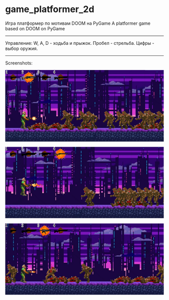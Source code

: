 # game_platformer_2d
 Игра платформер по мотивам DOOM на PyGame
 A platformer game based on DOOM on PyGame
________________________________
Управление:
W, A, D - ходьба и прыжок.
Пробел - стрельба.
Цифры - выбор оружия.
________________________________
Screenshots:
<br>
<p><img src="screenshots/1.png"></img>
<p><img src="screenshots/2.png"></img>
<p><img src="screenshots/3.png"></img>
